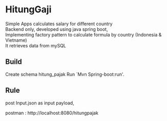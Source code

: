 # HitungGaji

Simple Apps calculates salary for different country   
Backend only, developed using java spring boot,    
Implementing factory pattern to calculate formula by country (Indonesia & Vietname)   
It retrieves data from mySQL

## Build

Create schema hitung_pajak
Run `Mvn Spring-boot:run'.

## Rule
post Input.json as input payload,

postman : http://localhost:8080/hitungpajak

